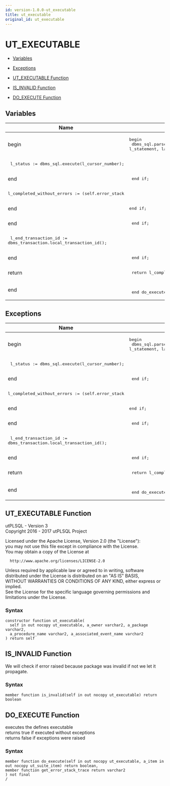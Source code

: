 ```yaml
---
id: version-1.0.0-ut_executable
title: ut_executable
original_id: ut_executable
---
```


# UT_EXECUTABLE




- [Variables](#variables)

- [Exceptions](#exceptions)

- [UT_EXECUTABLE Function](#ut_executable)
- [IS_INVALID Function](#is_invalid)
- [DO_EXECUTE Function](#do_execute)



## Variables<a name="variables"></a>

Name | Code | Description
--- | --- | ---
begin | <pre>begin<br />  dbms_sql.parse(l_cursor_number, statement => l_statement, language_flag => dbms_sql.native);</pre> | 
 | <pre>  l_status := dbms_sql.execute(l_cursor_number);</pre> | 
end | <pre>    end if;</pre> | 
 | <pre>l_completed_without_errors := (self.error_stack||self.error_backtrace) is null;</pre> | 
end | <pre>end if;</pre> | 
end | <pre>    end if;</pre> | 
 | <pre>    l_end_transaction_id := dbms_transaction.local_transaction_id();</pre> | 
end | <pre>    end if;</pre> | 
return | <pre>    return l_completed_without_errors;</pre> | 
end | <pre>    <br />  end do_execute;</pre> | 



## Exceptions<a name="exceptions"></a>

Name | Code | Description
--- | --- | ---
begin | <pre>begin<br />  dbms_sql.parse(l_cursor_number, statement => l_statement, language_flag => dbms_sql.native);</pre> | 
 | <pre>  l_status := dbms_sql.execute(l_cursor_number);</pre> | 
end | <pre>    end if;</pre> | 
 | <pre>l_completed_without_errors := (self.error_stack||self.error_backtrace) is null;</pre> | 
end | <pre>end if;</pre> | 
end | <pre>    end if;</pre> | 
 | <pre>    l_end_transaction_id := dbms_transaction.local_transaction_id();</pre> | 
end | <pre>    end if;</pre> | 
return | <pre>    return l_completed_without_errors;</pre> | 
end | <pre>    <br />  end do_execute;</pre> | 




 
## UT_EXECUTABLE Function<a name="ut_executable"></a>


<p>
<p>utPLSQL - Version 3<br />  Copyright 2016 - 2017 utPLSQL Project</p><p>  Licensed under the Apache License, Version 2.0 (the &quot;License&quot;):<br />  you may not use this file except in compliance with the License.<br />  You may obtain a copy of the License at</p><pre><code>  http://www.apache.org/licenses/LICENSE-2.0</code></pre><p>  Unless required by applicable law or agreed to in writing, software<br />  distributed under the License is distributed on an &quot;AS IS&quot; BASIS,<br />  WITHOUT WARRANTIES OR CONDITIONS OF ANY KIND, either express or implied.<br />  See the License for the specific language governing permissions and<br />  limitations under the License.</p>
</p>

### Syntax
```plsql
constructor function ut_executable(
  self in out nocopy ut_executable, a_owner varchar2, a_package varchar2,
  a_procedure_name varchar2, a_associated_event_name varchar2
) return self
```

 





 
## IS_INVALID Function<a name="is_invalid"></a>


<p>
<p>We will check if error raised because package was invalid if not we let it propagate.</p>
</p>

### Syntax
```plsql
member function is_invalid(self in out nocopy ut_executable) return boolean
```

 





 
## DO_EXECUTE Function<a name="do_execute"></a>


<p>
<p>executes the defines executable<br />returns true if executed without exceptions<br />returns false if exceptions were raised</p>
</p>

### Syntax
```plsql
member function do_execute(self in out nocopy ut_executable, a_item in out nocopy ut_suite_item) return boolean,
member function get_error_stack_trace return varchar2
) not final
/
```

 





 
